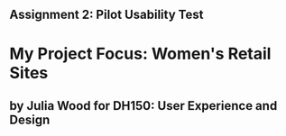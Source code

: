 ## Assignment 2: Pilot Usability Test
# My Project Focus: Women's Retail Sites 
## by Julia Wood for DH150: User Experience and Design

